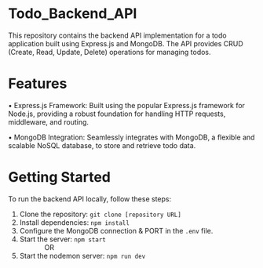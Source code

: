 # Todo_Backend_API
This repository contains the backend API implementation for a todo application built using Express.js and MongoDB. The API provides CRUD (Create, Read, Update, Delete) operations for managing todos.

# Features
• Express.js Framework: Built using the popular Express.js framework for Node.js, providing a robust foundation for handling HTTP requests, middleware, and routing.

• MongoDB Integration: Seamlessly integrates with MongoDB, a flexible and scalable NoSQL database, to store and retrieve todo data.

# Getting Started
To run the backend API locally, follow these steps:

1. Clone the repository: `git clone [repository URL]`
2. Install dependencies: `npm install`
3. Configure the MongoDB connection & PORT in the `.env` file.
4. Start the server: `npm start` \
&emsp; &emsp;&emsp; OR
4. Start the nodemon server: `npm run dev`
